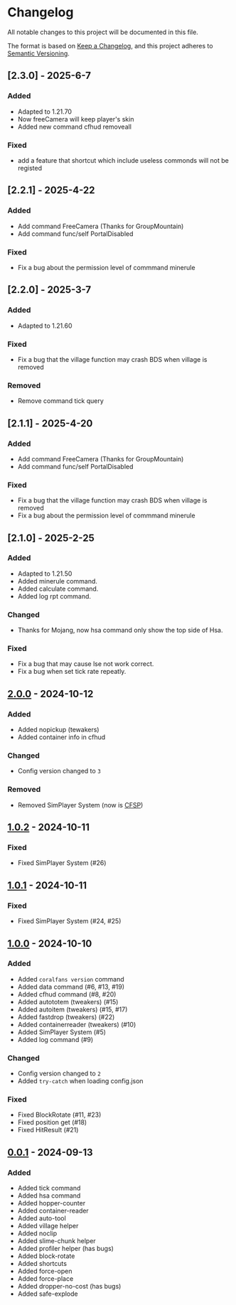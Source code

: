 # Changelog

All notable changes to this project will be documented in this file.

The format is based on [Keep a Changelog](https://keepachangelog.com/en/1.0.0/),
and this project adheres to [Semantic Versioning](https://semver.org/spec/v2.0.0.html).

## [2.3.0] - 2025-6-7

### Added

+ Adapted to 1.21.70
+ Now freeCamera will keep player's skin
+ Added new command cfhud removeall

### Fixed

+ add a feature that shortcut which include useless commonds will not be registed

## [2.2.1] - 2025-4-22

### Added

+ Add command FreeCamera (Thanks for GroupMountain)
+ Add command func/self PortalDisabled

### Fixed

+ Fix a bug about the permission level of commmand minerule

## [2.2.0] - 2025-3-7

### Added

+ Adapted to 1.21.60

### Fixed

+ Fix a bug that the village function may crash BDS when village is removed

### Removed

+ Remove command tick query

## [2.1.1] - 2025-4-20

### Added

+ Add command FreeCamera (Thanks for GroupMountain)
+ Add command func/self PortalDisabled

### Fixed

+ Fix a bug that the village function may crash BDS when village is removed
+ Fix a bug about the permission level of commmand minerule

## [2.1.0] - 2025-2-25

### Added

+ Adapted to 1.21.50
+ Added minerule command.
+ Added calculate command.
+ Added log rpt command.

### Changed

+ Thanks for Mojang, now hsa command only show the top side of Hsa.

### Fixed

+ Fix a bug that may cause lse not work correct.
+ Fix a bug when set tick rate repeatly.

## [2.0.0] - 2024-10-12

### Added

+ Added nopickup (tewakers)
+ Added container info in cfhud

### Changed

+ Config version changed to `3`

### Removed

+ Removed SimPlayer System (now is [CFSP](https://github.com/CoralFans-Dev/CFSP))

## [1.0.2] - 2024-10-11

### Fixed

+ Fixed SimPlayer System (#26)

## [1.0.1] - 2024-10-11

### Fixed

+ Fixed SimPlayer System (#24, #25)

## [1.0.0] - 2024-10-10

### Added

+ Added `coralfans version` command
+ Added data command (#6, #13, #19)
+ Added cfhud command (#8, #20)
+ Added autototem (tweakers) (#15)
+ Added autoitem (tweakers) (#15, #17)
+ Added fastdrop (tweakers) (#22)
+ Added containerreader (tweakers) (#10)
+ Added SimPlayer System (#5)
+ Added log command (#9)

### Changed

+ Config version changed to `2`
+ Added `try-catch` when loading config.json

### Fixed

+ Fixed BlockRotate (#11, #23)
+ Fixed position get (#18)
+ Fixed HitResult (#21)

## [0.0.1] - 2024-09-13

### Added

+ Added tick command
+ Added hsa command
+ Added hopper-counter
+ Added container-reader
+ Added auto-tool
+ Added village helper
+ Added noclip
+ Added slime-chunk helper
+ Added profiler helper (has bugs)
+ Added block-rotate
+ Added shortcuts
+ Added force-open
+ Added force-place
+ Added dropper-no-cost (has bugs)
+ Added safe-explode

[2.0.0]: https://github.com/CoralFans-Dev/CoralFans/compare/v1.0.2...v2.0.0
[1.0.2]: https://github.com/CoralFans-Dev/CoralFans/compare/v1.0.1...v1.0.2
[1.0.1]: https://github.com/CoralFans-Dev/CoralFans/compare/v1.0.0...v1.0.1
[1.0.0]: https://github.com/CoralFans-Dev/CoralFans/compare/v0.0.1...v1.0.0
[0.0.1]: https://github.com/CoralFans-Dev/CoralFans/releases/tag/v0.0.1
